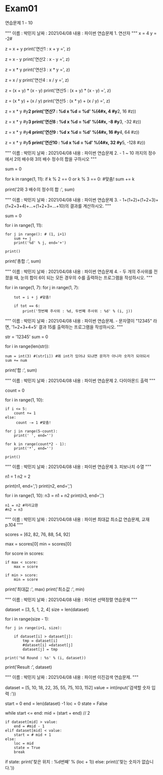 # Exam01
연습문제 1 - 10

"""
이름 : 박민지
날짜 : 2021/04/08
내용 : 파이썬 연습문제 1. 연산자
"""
x = 4
y = -2#

z = x + y
print('연산1 : x + y =', z)

z = x - y
print('연산2 : x - y =', z)

z = x * y
print('연산3 : x * y =', z)

z = x / y
print('연산4 : x / y =', z)

z = (x + y) * (x - y)
print('연산5 : (x + y) * (x - y) =', z)

z = (x * y) + (x / y)
print('연산5 : (x * y) + (x / y) =', z)

z = x * y #y**2
print('연산7 : %d x %d = %d' %(4#x, 4 #y**2, 16 #z))

z = x * y #y**3
print('연산8 : %d x %d = %d' %(4#x, -8 #y**3, -32 #z))

z = x * y #y**4
print('연산9 : %d x %d = %d' %(4#x, 16 #y**4, 64 #z))

z = x * y #y**5
print('연산10 : %d x %d = %d' %(4#x, 32 #y**5, -128 #z))

"""
이름 : 박민지
날짜 : 2021/04/08
내용 : 파이썬 연습문제 2. - 1 ~ 10 까지의 정수에서 2의 배수와 3의 배수 정수의 합을 구하시오
"""

sum = 0

for k in range(1, 11):
    if k % 2 == 0 or k % 3 == 0: #맞춤!
        sum += k

print('2와 3 배수의 정수의 합 :', sum)


"""
이름 : 박민지
날짜 : 2021/04/08
내용 : 파이썬 연습문제 3. - 1+(1+2)+(1+2+3)+(1+2+3+4)+...+(1+2+3+...+10)의 결과를 계산하시오.
"""

sum = 0

for i in range(1, 11):

    for j in range(): # (1, i+1)
        sum += j
        print('%d' % j, end='+')

    print()

print('총합 :', sum)


"""
이름 : 박민지
날짜 : 2021/04/08
내용 : 파이썬 연습문제 4. - 두 개의 주사위를 전졌을 때, 눈의 합이 6이 되는 모든 경우의 수를 출력하는 프로그램을 작성하시오.
"""

for i in range(1, 7):
    for j in range(1, 7):

        tot = i + j #맞춤!

        if tot == 6:
            print('첫번째 주사위 : %d, 두번째 주사위 : %d' % (i, j))
            
            
"""
이름 : 박민지
날짜 : 2021/04/08
내용 : 파이썬 연습문제. - 문자열이 "12345" 라면, '1+2+3+4+5' 결과 15를 출력하는 프로그램을 작성하시오.
"""

str = '12345'
sum = 0

for i in range(len(str)):

    num = int(3) #(str[i]) #왜 int가 있어냐 되냐면 문자가 아니라 숫자가 되야되서
    sum += num

print('합 :', sum)

"""
이름 : 박민지
날짜 : 2021/04/08
내용 : 파이썬 연습문제 2. 다이아몬드 출력
"""

count = 0

for i in range(1, 10):

    if i <= 5:
        count += 1
    else:
         count -= 1 #맞춤!

    for j in range(5-count):
        print(' ', end='')

    for k in range(count*2 - 1):
        print('*', end='')

    print()
    
    
"""
이름 : 박민지
날짜 : 2021/04/08
내용 : 파이썬 연습문제 3. 피보나치 수열
"""

n1 = 1
n2 = 2

print(n1, end=',')
print(n2, end=',')

for i in range(1, 10):
    n3 = n1 + n2
    print(n3, end=',')

    n1 = n2 #자리교환
    #n2 = n3
    
    
"""
이름 : 박민지
날짜 : 2021/04/08
내용 : 파이썬 최대값 최소값 연습문제, 교재 p.104
"""

scores = [62, 82, 76, 88, 54, 92]

max = scores[0]
min = scores[0]

for score in scores:

    if max < score:
        max = score

    if min > score:
        min = score

print('최대값 :', max)
print('최소값 :', min)


"""
이름 : 박민지
날짜 : 2021/04/08
내용 : 파이썬 선택정렬 연습문제
"""

dataset = [3, 5, 1, 2, 4]
size = len(dataset)

for i in range(size - 1):

    for j in range(i+1, size):

        if dataset[i] > dataset[j]:
            tmp = dataset[i]
            #dataset[i] =dataset[j]
            dataset[j] = tmp

    print('%d Round : %s' % (i, dataset))

print('Result :', dataset)


"""
이름 : 박민지
날짜 : 2021/04/08
내용 : 파이썬 이진검색 연습문제.
"""

dataset = [5, 10, 18, 22, 35, 55, 75, 103, 152]
value = int(input('검색할 숫자 입력 :'))

start = 0
end = len(dataset) -1
loc = 0
state = False

while start <= end:
    mid = (start + end) // 2

    if dataset[mid] > value:
        end = #mid - 1
    elif dataset[mid] < value:
        start = # mid + 1
    else:
        loc = mid
        state = True
        break

if state:
    print('찾은 위치 : %d번째' % (loc + 1))
else:
    print(('찾는 숫자가 없습니다.'))
